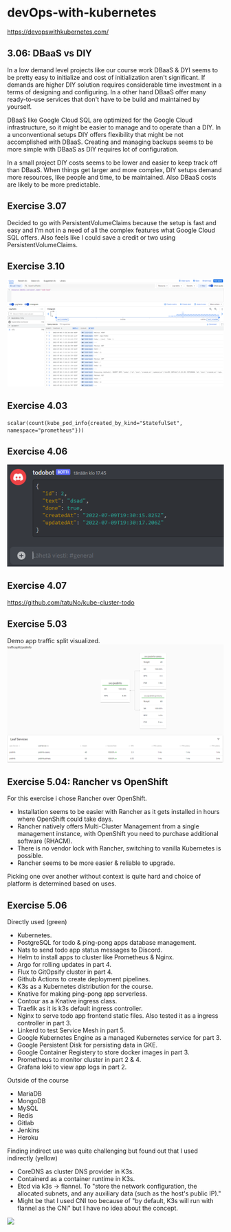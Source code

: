# devOps-with-kubernetes

https://devopswithkubernetes.com/


## 3.06: DBaaS vs DIY

In a low demand level projects like our course work DBaaS & DYI seems to be pretty easy to initialize and cost of initialization aren't significant. If demands are higher DIY solution requires considerable time investment in a terms of designing and configuring. In a other hand DBaaS offer many ready-to-use services that don't have to be build and maintained by yourself.

DBaaS like Google Cloud SQL are optimized for the Google Cloud infrastructure, so it might be easier to manage and to operate than a DIY. In a unconventional setups DIY offers flexibility that might be not accomplished with DBaaS. Creating and managing backups seems to be more simple with DBaaS as DIY requires lot of configuration.

In a small project DIY costs seems to be lower and easier to keep track off than DBaaS. When things get larger and more complex, DIY setups demand more resources, like people and time, to be maintained. Also DBaaS costs are likely to be more predictable.

## Exercise 3.07

Decided to go with PersistentVolumeClaims because the setup is fast and easy and I'm not in a need of all the complex features what Google Cloud SQL offers. Also feels like I could save a credit or two using PersistentVolumeClaims.

## Exercise 3.10

![](./images/todo-logs.PNG)

## Exercise 4.03

`scalar(count(kube_pod_info{created_by_kind="StatefulSet", namespace="prometheus"}))`

## Exercise 4.06

![](./images/dc-bot.PNG)

## Exercise 4.07
https://github.com/tatuNo/kube-cluster-todo

## Exercise 5.03

Demo app traffic split visualized.
![](./images/trafficsplit.PNG)

## Exercise 5.04: Rancher vs OpenShift

For this exercise i chose Rancher over OpenShift.

- Installation seems to be easier with Rancher as it gets installed in hours where OpenShift could take days.
- Rancher natively offers Multi-Cluster Management from a single management instance, with OpenShift you need to purchase additional software (RHACM).
- There is no vendor lock with Rancher, switching to vanilla Kubernetes is possible.
- Rancher seems to be more easier & reliable to upgrade.

Picking one over another without context is quite hard and choice of platform is determined based on uses.

## Exercise 5.06

Directly used (green)
 - Kubernetes.
 - PostgreSQL for todo & ping-pong apps database management.
 - Nats to send todo app status messages to Discord.
 - Helm to install apps to cluster like Prometheus & Nginx.
 - Argo for rolling updates in part 4.
 - Flux to GitOpsify cluster in part 4.
 - Github Actions to create deployment pipelines.
 - K3s as a Kubernetes distribution for the course.
 - Knative for making ping-pong app serverless.
 - Contour as a Knative ingress class.
 - Traefik as it is k3s default ingress controller.
 - Nginx to serve todo app frontend static files. Also tested it as a ingress controller in part 3.
 - Linkerd to test Service Mesh in part 5.
 - Google Kubernetes Engine as a managed Kubernetes service for part 3.
 - Google Persistent Disk for persisting data in GKE.
 - Google Container Registery to store docker images in part 3.
 - Prometheus to monitor cluster in part 2 & 4.
 - Grafana loki to view app logs in part 2.

Outside of the course
 - MariaDB
 - MongoDB
 - MySQL
 - Redis
 - Gitlab
 - Jenkins
 - Heroku

Finding indirect use was quite challenging but found out that I used indirectly (yellow)
 - CoreDNS as cluster DNS provider in K3s.
 - Containerd as a container runtime in K3s.
 - Etcd via k3s -> flannel. To "store the network configuration, the allocated subnets, and any auxiliary data (such as the host's public IP)."
 - Might be that I used CNI too because of "by default, K3s will run with flannel as the CNI" but I have no idea about the concept.

![](./images/landscape.png)
